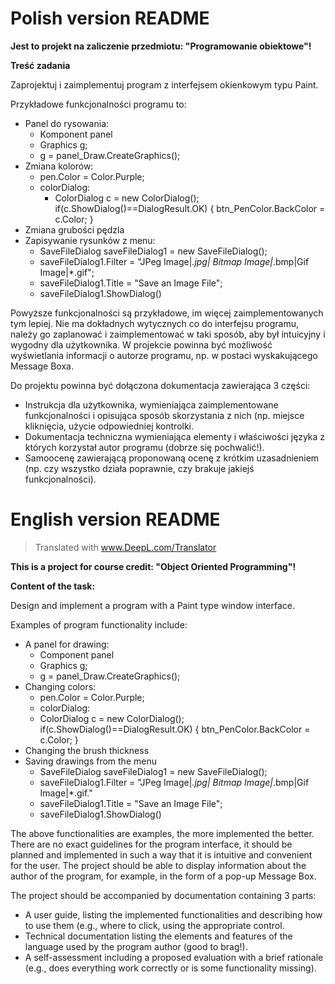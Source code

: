 # Polish version README

**Jest to projekt na zaliczenie przedmiotu: "Programowanie obiektowe"!**

**Treść zadania**

Zaprojektuj i zaimplementuj program z interfejsem okienkowym typu Paint.

Przykładowe funkcjonalności programu to:
* Panel do rysowania:
  - Komponent panel
  - Graphics g;
  - g = panel_Draw.CreateGraphics();
* Zmiana kolorów:
  - pen.Color = Color.Purple;
  - colorDialog:
    - ColorDialog c = new ColorDialog(); if(c.ShowDialog()==DialogResult.OK) { btn_PenColor.BackColor = c.Color; }
* Zmiana grubości pędzla
* Zapisywanie rysunków z menu:
  - SaveFileDialog saveFileDialog1 = new SaveFileDialog();
  - saveFileDialog1.Filter = "JPeg Image|*.jpg| Bitmap Image|*.bmp|Gif Image|*.gif";
  - saveFileDialog1.Title = "Save an Image File";
  - saveFileDialog1.ShowDialog()

Powyższe funkcjonalności są przykładowe, im więcej zaimplementowanych tym lepiej. 
Nie ma dokładnych wytycznych co do interfejsu programu, należy go zaplanować i zaimplementować w taki sposób, aby był intuicyjny i wygodny dla użytkownika.
W projekcie powinna być możliwość wyświetlania informacji o autorze programu, np. w postaci wyskakującego Message Boxa.

Do projektu powinna być dołączona dokumentacja zawierająca 3 części:
* Instrukcja dla użytkownika, wymieniająca zaimplementowane funkcjonalności i opisująca sposób skorzystania z nich (np. miejsce kliknięcia, użycie odpowiedniej kontrolki.
* Dokumentacja techniczna wymieniająca elementy i właściwości języka z których korzystał autor programu (dobrze się pochwalić!).
* Samoocenę zawierającą proponowaną ocenę z krótkim uzasadnieniem (np. czy wszystko działa poprawnie, czy brakuje jakiejś funkcjonalności).

# English version README

> Translated with www.DeepL.com/Translator

**This is a project for course credit: "Object Oriented Programming"!**

**Content of the task:**

Design and implement a program with a Paint type window interface.

Examples of program functionality include:
* A panel for drawing:
  - Component panel
  - Graphics g;
  - g = panel_Draw.CreateGraphics();
* Changing colors:
  - pen.Color = Color.Purple;
  - colorDialog:
  - ColorDialog c = new ColorDialog(); if(c.ShowDialog()==DialogResult.OK) { btn_PenColor.BackColor = c.Color; }
* Changing the brush thickness
* Saving drawings from the menu
  - SaveFileDialog saveFileDialog1 = new SaveFileDialog();
  - saveFileDialog1.Filter = "JPeg Image|*.jpg| Bitmap Image|*.bmp|Gif Image|*.gif."
  - saveFileDialog1.Title = "Save an Image File";
  - saveFileDialog1.ShowDialog()

The above functionalities are examples, the more implemented the better. 
There are no exact guidelines for the program interface, it should be planned and implemented in such a way that it is intuitive and convenient for the user.
The project should be able to display information about the author of the program, for example, in the form of a pop-up Message Box.

The project should be accompanied by documentation containing 3 parts:
* A user guide, listing the implemented functionalities and describing how to use them (e.g., where to click, using the appropriate control.
* Technical documentation listing the elements and features of the language used by the program author (good to brag!).
* A self-assessment including a proposed evaluation with a brief rationale (e.g., does everything work correctly or is some functionality missing).

